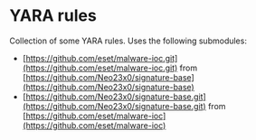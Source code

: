 # YARA rules

Collection of some YARA rules. Uses the following submodules:

* [https://github.com/eset/malware-ioc.git](https://github.com/eset/malware-ioc.git) from [https://github.com/Neo23x0/signature-base](https://github.com/Neo23x0/signature-base)
* [https://github.com/Neo23x0/signature-base.git](https://github.com/Neo23x0/signature-base.git) from [https://github.com/eset/malware-ioc](https://github.com/eset/malware-ioc)

